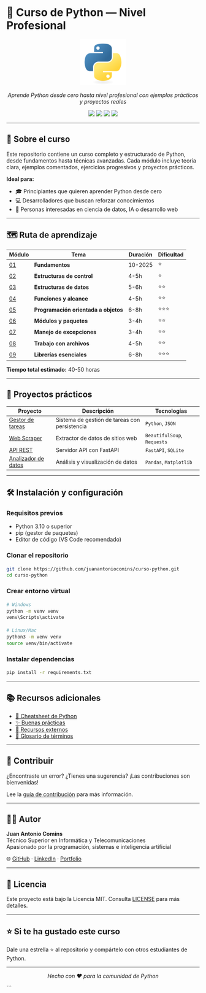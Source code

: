 # 🐍 Curso de Python — Nivel Profesional

<p align="center">
  <img src="https://raw.githubusercontent.com/devicons/devicon/master/icons/python/python-original.svg" width="120" alt="Python"/>
</p>

<p align="center">
  <em>Aprende Python desde cero hasta nivel profesional con ejemplos prácticos y proyectos reales</em>
</p>

<p align="center">
  <img src="https://img.shields.io/badge/Python-3.12-blue?style=for-the-badge&logo=python&logoColor=white"/>
  <img src="https://img.shields.io/badge/Módulos-9-success?style=for-the-badge"/>
  <img src="https://img.shields.io/badge/Proyectos-4-orange?style=for-the-badge"/>
  <img src="https://img.shields.io/badge/Licencia-MIT-lightgrey?style=for-the-badge"/>
</p>

---

## 📖 Sobre el curso

Este repositorio contiene un curso completo y estructurado de Python, desde fundamentos hasta técnicas avanzadas. Cada módulo incluye teoría clara, ejemplos comentados, ejercicios progresivos y proyectos prácticos.

**Ideal para:**
- 🎓 Principiantes que quieren aprender Python desde cero
- 💻 Desarrolladores que buscan reforzar conocimientos
- 🚀 Personas interesadas en ciencia de datos, IA o desarrollo web

---

## 🗺️ Ruta de aprendizaje

| Módulo | Tema | Duración | Dificultad |
|--------|------|----------|------------|
| [01](modulos/01_fundamentos/) | **Fundamentos** | 10-2025 | ⭐ |
| [02](modulos/02_estructuras_control/) | **Estructuras de control** | 4-5h | ⭐ |
| [03](modulos/03_estructuras_datos/) | **Estructuras de datos** | 5-6h | ⭐⭐ |
| [04](modulos/04_funciones/) | **Funciones y alcance** | 4-5h | ⭐⭐ |
| [05](modulos/05_poo/) | **Programación orientada a objetos** | 6-8h | ⭐⭐⭐ |
| [06](modulos/06_modulos_paquetes/) | **Módulos y paquetes** | 3-4h | ⭐⭐ |
| [07](modulos/07_manejo_errores/) | **Manejo de excepciones** | 3-4h | ⭐⭐ |
| [08](modulos/08_archivos/) | **Trabajo con archivos** | 4-5h | ⭐⭐ |
| [09](modulos/09_librerias_esenciales/) | **Librerías esenciales** | 6-8h | ⭐⭐⭐ |

**Tiempo total estimado:** 40-50 horas

---

## 🚀 Proyectos prácticos

| Proyecto | Descripción | Tecnologías |
|----------|-------------|-------------|
| [Gestor de tareas](proyectos/01_gestor_tareas/) | Sistema de gestión de tareas con persistencia | `Python`, `JSON` |
| [Web Scraper](proyectos/02_web_scraper/) | Extractor de datos de sitios web | `BeautifulSoup`, `Requests` |
| [API REST](proyectos/03_api_rest/) | Servidor API con FastAPI | `FastAPI`, `SQLite` |
| [Analizador de datos](proyectos/04_analizador_datos/) | Análisis y visualización de datos | `Pandas`, `Matplotlib` |

---

## 🛠️ Instalación y configuración

### Requisitos previos
- Python 3.10 o superior
- pip (gestor de paquetes)
- Editor de código (VS Code recomendado)

### Clonar el repositorio
```bash
git clone https://github.com/juanantoniocomins/curso-python.git
cd curso-python
```

### Crear entorno virtual
```bash
# Windows
python -m venv venv
venv\Scripts\activate

# Linux/Mac
python3 -m venv venv
source venv/bin/activate
```

### Instalar dependencias
```bash
pip install -r requirements.txt
```

---

## 📚 Recursos adicionales

- [📝 Cheatsheet de Python](recursos/cheatsheet_python.md)
- [✨ Buenas prácticas](recursos/buenas_practicas.md)
- [🔗 Recursos externos](recursos/recursos_externos.md)
- [📖 Glosario de términos](recursos/glosario.md)

---

## 🤝 Contribuir

¿Encontraste un error? ¿Tienes una sugerencia? ¡Las contribuciones son bienvenidas!

Lee la [guía de contribución](CONTRIBUTING.md) para más información.

---

## 👨‍💻 Autor

**Juan Antonio Comins**  
Técnico Superior en Informática y Telecomunicaciones  
Apasionado por la programación, sistemas e inteligencia artificial

🌐 [GitHub](https://github.com/juanantoniocomins) · [LinkedIn](#) · [Portfolio](#)

---

## 📄 Licencia

Este proyecto está bajo la Licencia MIT. Consulta [LICENSE](LICENSE) para más detalles.

---

## ⭐ Si te ha gustado este curso

Dale una estrella ⭐ al repositorio y compártelo con otros estudiantes de Python.

---

<p align="center">
  <em>Hecho con ❤️ para la comunidad de Python</em>
</p>
```


